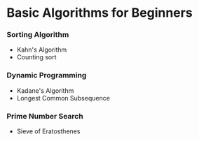 # Basic Algorithms for Beginners
### Sorting Algorithm
- Kahn's Algorithm
- Counting sort

### Dynamic Programming
- Kadane's Algorithm
- Longest Common Subsequence 

### Prime Number Search
- Sieve of Eratosthenes 
